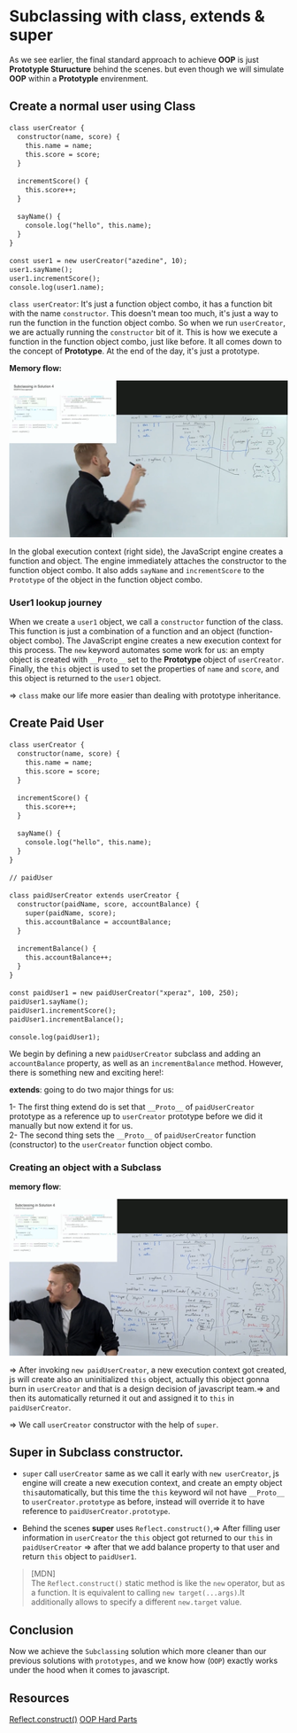 # Subclassing with class, extends & super

As we see earlier, the final standard approach to achieve **OOP** is just **Prototyple Sturucture** behind the scenes. but even though
we will simulate **OOP** within a **Prototyple** envirenment.

## Create a normal user using Class

```
class userCreator {
  constructor(name, score) {
    this.name = name;
    this.score = score;
  }

  incrementScore() {
    this.score++;
  }

  sayName() {
    console.log("hello", this.name);
  }
}

const user1 = new userCreator("azedine", 10);
user1.sayName();
user1.incrementScore();
console.log(user1.name);
```

`class userCreator`: It's just a function object combo, it has a function bit with the name `constructor`. This doesn't mean too much, it's just a way to run the function in the function object combo. So when we run `userCreator`, we are actually running the `constructor` bit of it. This is how we execute a function in the function object combo, just like before. It all comes down to the concept of **Prototype**. At the end of the day, it's just a prototype.

**Memory flow:**

![](images/img11.png?raw=true)

In the global execution context (right side), the JavaScript engine creates a function and object. The engine immediately attaches the constructor to the function object combo. It also adds `sayName` and `incrementScore` to the `Prototype` of the object in the function object combo.

### User1 lookup journey

When we create a `user1` object, we call a `constructor` function of the class. This function is just a combination of a function and an object (function-object combo). The JavaScript engine creates a new execution context for this process. The `new` keyword automates some work for us: an empty object is created with `__Proto__` set to the **Prototype** object of `userCreator`. Finally, the `this` object is used to set the properties of `name` and `score`, and this object is returned to the `user1` object.

=> `class` make our life more easier than dealing with prototype inheritance.

## Create Paid User

```
class userCreator {
  constructor(name, score) {
    this.name = name;
    this.score = score;
  }

  incrementScore() {
    this.score++;
  }

  sayName() {
    console.log("hello", this.name);
  }
}

// paidUser

class paidUserCreator extends userCreator {
  constructor(paidName, score, accountBalance) {
    super(paidName, score);
    this.accountBalance = accountBalance;
  }

  incrementBalance() {
    this.accountBalance++;
  }
}

const paidUser1 = new paidUserCreator("xperaz", 100, 250);
paidUser1.sayName();
paidUser1.incrementScore();
paidUser1.incrementBalance();

console.log(paidUser1);

```

We begin by defining a new `paidUserCreator` subclass and adding an `accountBalance` property, as well as an `incrementBalance` method. However, there is something new and exciting here!:

**extends**: going to do two major things for us:

1- The first thing extend do is set that `__Proto__` of `paidUserCreator` prototype as a reference up to `userCreator` prototype before we did it manually but now extend it for us.<br/>
2- The second thing sets the `__Proto__` of `paidUserCreator` function (constructor) to the `userCreator` function object combo.

### Creating an object with a Subclass

**memory flow**:

![](images/img12.png?raw=true)

=> After invoking `new paidUserCreator`, a new execution context got created, js will create also an uninitialized `this` object, actually this object gonna burn in `userCreator` and that is a design decision of javascript team.=> and then its automatically returned it out and assigned it to `this` in `paidUserCreator`.

=> We call `userCreator` constructor with the help of `super`.

## Super in Subclass constructor.

- `super` call `userCreator` same as we call it early with `new userCreator`, js engine will create a new execution context, and create an empty object `this`automatically, but this time the `this` keyword wil not have `__Proto__` to `userCreator.prototype` as before, instead will override it to have reference to `paidUserCreator.prototype`.

- Behind the scenes **super** uses `Reflect.construct()`,=> After filling user information in `userCreator` the `this` object got returned to our `this` in `paidUserCreator` => after that we add balance property to that user and return `this` object to `paidUser1`.

> [MDN]  
> The `Reflect.construct()` static method is like the `new` operator, but as a function. It is equivalent to calling `new target(...args)`.It additionally allows to specify a different `new.target` value.

## Conclusion

Now we achieve the `Subclassing` solution which more cleaner than our previous solutions with `prototypes`, and we know how (`OOP`) exactly works under the hood when it comes to javascript.

## Resources

[Reflect.construct()](https://developer.mozilla.org/en-US/docs/Web/JavaScript/Reference/Global_Objects/Reflect/construct)
[OOP Hard Parts](https://frontendmasters.com/courses/object-oriented-js/)
